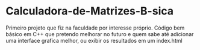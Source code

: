 # Calculadora-de-Matrizes-B-sica
Primeiro projeto que fiz na faculdade por interesse próprio.
Código bem básico em C++ que pretendo melhorar no futuro e quem sabe até adicionar uma interface grafica melhor, ou exibir os resultados em um index.html
